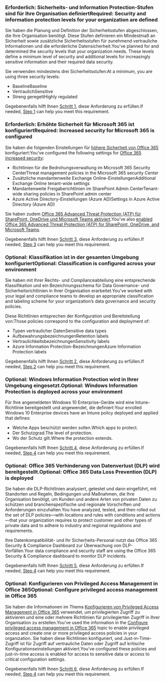 <a name="crit-infoprotect-step1"></a>
### <a name="required-security-and-information-protection-levels-for-your-organization-are-defined"></a><span data-ttu-id="3e492-101">Erforderlich: Sicherheits- und Information Protection-Stufen sind für Ihre Organisation definiert</span><span class="sxs-lookup"><span data-stu-id="3e492-101">Required: Security and information protection levels for your organization are defined</span></span>

<span data-ttu-id="3e492-p101">Sie haben die Planung und Definition der Sicherheitsstufen abgeschlossen, die Ihre Organisation benötigt. Diese Stufen definieren ein Mindestmaß an Sicherheit sowie zusätzliche Sicherheitsstufen für zunehmend vertrauliche Informationen und die erforderliche Datensicherheit.</span><span class="sxs-lookup"><span data-stu-id="3e492-p101">You've planned for and determined the security levels that your organization needs. These levels define a minimum level of security and additional levels for increasingly sensitive information and their required data security.</span></span>

<span data-ttu-id="3e492-104">Sie verwenden mindestens drei Sicherheitsstufen:</span><span class="sxs-lookup"><span data-stu-id="3e492-104">At a minimum, you are using three security levels:</span></span>

- <span data-ttu-id="3e492-105">Baseline</span><span class="sxs-lookup"><span data-stu-id="3e492-105">Baseline</span></span>
- <span data-ttu-id="3e492-106">Vertraulich</span><span class="sxs-lookup"><span data-stu-id="3e492-106">Sensitive</span></span>
- <span data-ttu-id="3e492-107">Streng geregelt</span><span class="sxs-lookup"><span data-stu-id="3e492-107">Highly regulated</span></span>

<span data-ttu-id="3e492-108">Gegebenenfalls hilft Ihnen [Schritt 1](../infoprotect-define-sec-infoprotect-levels.md), diese Anforderung zu erfüllen.</span><span class="sxs-lookup"><span data-stu-id="3e492-108">If needed, [Step 1](../infoprotect-define-sec-infoprotect-levels.md) can help you meet this requirement.</span></span> 

<a name="crit-infoprotect-step3"></a>
### <a name="required-increased-security-for-microsoft-365-is-configured"></a><span data-ttu-id="3e492-109">Erforderlich: Erhöhte Sicherheit für Microsoft 365 ist konfiguriert</span><span class="sxs-lookup"><span data-stu-id="3e492-109">Required: Increased security for Microsoft 365 is configured</span></span>

<span data-ttu-id="3e492-110">Sie haben die folgenden Einstellungen für [höhere Sicherheit von Office 365](https://docs.microsoft.com/office365/securitycompliance/tenant-wide-setup-for-increased-security) konfiguriert:</span><span class="sxs-lookup"><span data-stu-id="3e492-110">You've configured the following settings for [Office 365 increased security](https://docs.microsoft.com/office365/securitycompliance/tenant-wide-setup-for-increased-security):</span></span>

- <span data-ttu-id="3e492-111">Richtlinien für die Bedrohungsverwaltung im Microsoft 365 Security Center</span><span class="sxs-lookup"><span data-stu-id="3e492-111">Threat management policies in the Microsoft 365 security Center</span></span>
- <span data-ttu-id="3e492-112">Zusätzliche mandantenweite Exchange Online-Einstellungen</span><span class="sxs-lookup"><span data-stu-id="3e492-112">Additional Exchange Online tenant-wide settings</span></span>
- <span data-ttu-id="3e492-113">Mandantenweite Freigaberichtlinien im SharePoint Admin Center</span><span class="sxs-lookup"><span data-stu-id="3e492-113">Tenant-wide sharing policies in SharePoint admin center</span></span>
- <span data-ttu-id="3e492-114">Azure Active Directory-Einstellungen (Azure AD)</span><span class="sxs-lookup"><span data-stu-id="3e492-114">Settings in Azure Active Directory (Azure AD)</span></span>

<span data-ttu-id="3e492-115">Sie haben zudem [Office 365 Advanced Threat Protection (ATP) für SharePoint, OneDrive und Microsoft Teams aktiviert](https://docs.microsoft.com/office365/securitycompliance/turn-on-atp-for-spo-odb-and-teams).</span><span class="sxs-lookup"><span data-stu-id="3e492-115">You've also [enabled Office 365 Advanced Threat Protection (ATP) for SharePoint, OneDrive, and Microsoft Teams](https://docs.microsoft.com/office365/securitycompliance/turn-on-atp-for-spo-odb-and-teams).</span></span>

<span data-ttu-id="3e492-116">Gegebenenfalls hilft Ihnen [Schritt 3](../infoprotect-configure-increased-security-office-365.md), diese Anforderung zu erfüllen.</span><span class="sxs-lookup"><span data-stu-id="3e492-116">If needed, [Step 3](../infoprotect-configure-increased-security-office-365.md) can help you meet this requirement.</span></span> 

<a name="crit-infoprotect-step2"></a>
### <a name="optional-classification-is-configured-across-your-environment"></a><span data-ttu-id="3e492-117">Optional: Klassifikation ist in der gesamten Umgebung konfiguriert</span><span class="sxs-lookup"><span data-stu-id="3e492-117">Optional: Classification is configured across your environment</span></span>

<span data-ttu-id="3e492-118">Sie haben mit Ihrer Rechts- und Complianceabteilung eine entsprechende Klassifikation und ein Bezeichnungsschema für Data Governance- und Sicherheitsrichtlinien in Ihrer Organisation erarbeitet.</span><span class="sxs-lookup"><span data-stu-id="3e492-118">You've worked with your legal and compliance teams to develop an appropriate classification and labeling scheme for your organization’s data governance and security policies.</span></span> 

<span data-ttu-id="3e492-119">Diese Richtlinien entsprechen der Konfiguration und Bereitstellung von:</span><span class="sxs-lookup"><span data-stu-id="3e492-119">Those policies correspond to the configuration and deployment of:</span></span>

- <span data-ttu-id="3e492-120">Typen vertraulicher Daten</span><span class="sxs-lookup"><span data-stu-id="3e492-120">Sensitive data types</span></span>
- <span data-ttu-id="3e492-121">Aufbewahrungsbezeichnungen</span><span class="sxs-lookup"><span data-stu-id="3e492-121">Retention labels</span></span>
- <span data-ttu-id="3e492-122">Vertraulichkeitsbezeichnungen</span><span class="sxs-lookup"><span data-stu-id="3e492-122">Sensitivity labels</span></span>
- <span data-ttu-id="3e492-123">Azure Information Protection-Bezeichnungen</span><span class="sxs-lookup"><span data-stu-id="3e492-123">Azure Information Protection labels</span></span>

<span data-ttu-id="3e492-124">Gegebenenfalls hilft Ihnen [Schritt 2](../infoprotect-configure-classification.md), diese Anforderung zu erfüllen.</span><span class="sxs-lookup"><span data-stu-id="3e492-124">If needed, [Step 2](../infoprotect-configure-classification.md) can help you meet this requirement.</span></span> 


<a name="crit-infoprotect-step4"></a>
### <a name="optional-windows-information-protection-is-deployed-across-your-environment"></a><span data-ttu-id="3e492-125">Optional: Windows Information Protection wird in Ihrer Umgebung eingesetzt.</span><span class="sxs-lookup"><span data-stu-id="3e492-125">Optional: Windows Information Protection is deployed across your environment</span></span>

<span data-ttu-id="3e492-126">Für Ihre angemeldeten Windows 10 Enterprise-Geräte wird eine Intune-Richtlinie bereitgestellt und angewendet, die definiert:</span><span class="sxs-lookup"><span data-stu-id="3e492-126">Your enrolled Windows 10 Enterprise devices have an Intune policy deployed and applied that defines:</span></span>

- <span data-ttu-id="3e492-127">Welche Apps beschützt werden sollen.</span><span class="sxs-lookup"><span data-stu-id="3e492-127">Which apps to protect.</span></span>
- <span data-ttu-id="3e492-128">Der Schutzgrad.</span><span class="sxs-lookup"><span data-stu-id="3e492-128">The level of protection.</span></span>
- <span data-ttu-id="3e492-129">Wo der Schutz gilt.</span><span class="sxs-lookup"><span data-stu-id="3e492-129">Where the protection extends.</span></span>

<span data-ttu-id="3e492-130">Gegebenenfalls hilft Ihnen [Schritt 4](../infoprotect-deploy-windows-information-protection.md), diese Anforderung zu erfüllen.</span><span class="sxs-lookup"><span data-stu-id="3e492-130">If needed, [Step 4](../infoprotect-deploy-windows-information-protection.md) can help you meet this requirement.</span></span> 

<a name="crit-infoprotect-step5"></a>
### <a name="optional-office-365-data-loss-prevention-dlp-is-deployed"></a><span data-ttu-id="3e492-131">Optional: Office 365 Verhinderung von Datenverlust (DLP) wird bereitgestellt.</span><span class="sxs-lookup"><span data-stu-id="3e492-131">Optional: Office 365 Data Loss Prevention (DLP) is deployed</span></span>

<span data-ttu-id="3e492-132">Sie haben die DLP-Richtlinien analysiert, getestet und dann eingeführt, mit Standorten und Regeln, Bedingungen und Maßnahmen, die Ihre Organisation benötigt, um Kunden und andere Arten von privaten Daten zu schützen und branchenspezifische und regionale Vorschriften und Anforderungen einzuhalten.</span><span class="sxs-lookup"><span data-stu-id="3e492-132">You have analyzed, tested, and then rolled out the set of DLP policies—with locations and rules with conditions and actions—that your organization requires to protect customer and other types of private data and to adhere to industry and regional regulations and requirements.</span></span>

<span data-ttu-id="3e492-133">Ihre Datenkompatibilität- und Ihr Sicherheits-Personal nutzt das Office 365 Security & Compliance Dashboard zur Überwachung von DLP-Vorfällen.</span><span class="sxs-lookup"><span data-stu-id="3e492-133">Your data compliance and security staff are using the Office 365 Security & Compliance dashboard to monitor DLP incidents.</span></span>

<span data-ttu-id="3e492-134">Gegebenenfalls hilft Ihnen [Schritt 5](../infoprotect-data-loss-prevention.md), diese Anforderung zu erfüllen.</span><span class="sxs-lookup"><span data-stu-id="3e492-134">If needed, [Step 4](../infoprotect-data-loss-prevention.md) can help you meet this requirement.</span></span> 


<a name="crit-infoprotect-step6"></a>
### <a name="optional-configure-privileged-access-management-in-office-365"></a><span data-ttu-id="3e492-135">Optional: Konfigurieren von Privileged Access Management in Office 365</span><span class="sxs-lookup"><span data-stu-id="3e492-135">Optional: Configure privileged access management in Office 365</span></span>

<span data-ttu-id="3e492-136">Sie haben die Informationen im Thema [Konfigurieren von Privileged Access Management in Office 365](https://docs.microsoft.com/office365/securitycompliance/privileged-access-management-configuration) verwendet, um privilegierten Zugriff zu aktivieren und eine oder mehrere Richtlinien für privilegierten Zugriff in Ihrer Organisation zu erstellen.</span><span class="sxs-lookup"><span data-stu-id="3e492-136">You've used the information in the [Configure privileged access management in Office 365](https://docs.microsoft.com/office365/securitycompliance/privileged-access-management-configuration) topic to enable privileged access and create one or more privileged access policies in your organization.</span></span> <span data-ttu-id="3e492-137">Sie haben diese Richtlinien konfiguriert, und Just-in-Time-Zugriff ist für Zugriff auf vertrauliche Daten oder Zugriff auf kritische Konfigurationseinstellungen aktiviert.</span><span class="sxs-lookup"><span data-stu-id="3e492-137">You've configured these policies and just-in-time access is enabled for access to sensitive data or access to critical configuration settings.</span></span>

<span data-ttu-id="3e492-138">Gegebenenfalls hilft Ihnen [Schritt 6](../infoprotect-configure-privileged-access-management.md), diese Anforderung zu erfüllen.</span><span class="sxs-lookup"><span data-stu-id="3e492-138">If needed, [Step 4](../infoprotect-configure-privileged-access-management.md) can help you meet this requirement.</span></span> 
